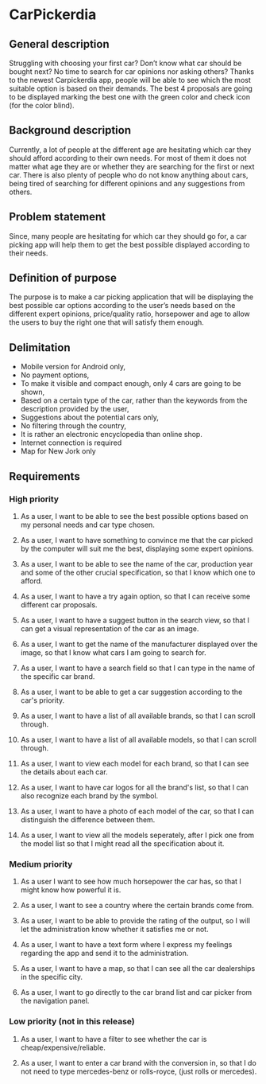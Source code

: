 # CarPickerdia

<h2>General description</h2>

Struggling with choosing your first car? Don’t know what car should be bought next? No time to search for car opinions nor asking others? Thanks to the newest Carpickerdia app, people will be able to see which the most suitable option is based on their demands. The best 4 proposals are going to be displayed marking the best one with the green color and check icon (for the color blind). 

<h2>Background description</h2>

Currently, a lot of people at the different age are hesitating which car they should afford according to their own needs. For most of them it does not matter what age they are or whether they are searching for the first or next car. There is also plenty of people who do not know anything about cars, being tired of searching for different opinions and any suggestions from others.  

<h2>Problem statement</h2>

Since, many people are hesitating for which car they should go for, a car picking app will help them to get the best possible displayed according to their needs.


<h2>Definition of purpose</h2>

The purpose is to make a car picking application that will be displaying the best possible car options according to the user’s needs based on the different expert opinions, price/quality ratio, horsepower and age to allow the users to buy the right one that will satisfy them enough.

<h2>Delimitation</h2>

-	Mobile version for Android only,
-	No payment options,
-	To make it visible and compact enough, only 4 cars are going to be shown,
-	Based on a certain type of the car, rather than the keywords from the description provided by the user,
-	Suggestions about the potential cars only, 
-	No filtering through the country,
-	It is rather an electronic encyclopedia than online shop.
-	Internet connection is required
-	Map for New Jork only


<h2>Requirements</h2>


<h3>High priority</h3>

1. As a user, I want to be able to see the best possible options based on my personal needs and car type chosen.

2. As a user, I want to have something to convince me that the car picked by the computer will suit me the best, displaying some expert opinions.

3. As a user, I want to be able to see the name of the car, production year and some of the other crucial specification, so that I know which one to afford.

4. As a user, I want to have a try again option, so that I can receive some different car proposals.

5. As a user, I want to have a suggest button in the search view, so that I can get a visual representation of the car as an image. 

6. As a user, I want to get the name of the manufacturer displayed over the image, so that I know what cars I am going to search for.

7. As a user, I want to have a search field so that I can type in the name of the specific car brand.

8. As a user, I want to be able to get a car suggestion according to the car's priority.

9. As a user, I want to have a list of all available brands, so that I can scroll through.

10. As a user, I want to have a list of all available models, so that I can scroll through.

11. As a user, I want to view each model for each brand, so that I can see the details about each car.

12. As a user, I want to have car logos for all the brand's list, so that I can also recognize each brand by the symbol.

13. As a user, I want to have a photo of each model of the car, so that I can distinguish the difference between them.

14. As a user, I want to view all the models seperately, after I pick one from the model list so that I might read all the specification about it.

<h3>Medium priority</h3>

1. As a user I want to see how much horsepower the car has, so that I might know how powerful it is.

2. As a user, I want to see a country where the certain brands come from.

3. As a user, I want to be able to provide the rating of the output, so I will let the administration know whether it satisfies me or not.

4. As a user, I want to have a text form where I express my feelings regarding the app and send it to the administration.

5. As a user, I want to have a map, so that I can see all the car dealerships in the specific city. 

6. As a user, I want to go directly to the car brand list and car picker from the navigation panel.

<h3>Low priority (not in this release)</h3>

1. As a user, I want to have a filter to see whether the car is cheap/expensive/reliable.

2. As a user, I want to enter a car brand with the conversion in, so that I do not need to type mercedes-benz or rolls-royce, (just rolls or mercedes).
